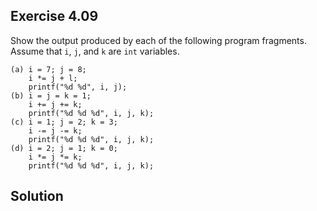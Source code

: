 ## Exercise 4.09

Show the output produced by each of the following program fragments. Assume that `i`, `j`, and `k` are `int` variables.

```
(a) i = 7; j = 8;
    i *= j + l;
    printf("%d %d", i, j);
(b) i = j = k = 1; 
    i += j += k;
    printf("%d %d %d", i, j, k);
(c) i = 1; j = 2; k = 3; 
    i -= j -= k;
    printf("%d %d %d", i, j, k);
(d) i = 2; j = 1; k = 0; 
    i *= j *= k;
    printf("%d %d %d", i, j, k);
```

## Solution